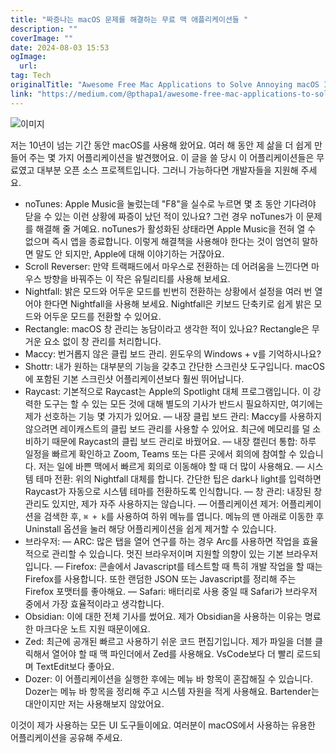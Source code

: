 ```yaml
---
title: "짜증나는 macOS 문제를 해결하는 무료 맥 애플리케이션들 "
description: ""
coverImage: ""
date: 2024-08-03 15:53
ogImage: 
  url: 
tag: Tech
originalTitle: "Awesome Free Mac Applications to Solve Annoying macOS Issues"
link: "https://medium.com/@pthapa1/awesome-free-mac-applications-to-solve-annoying-macos-issues-330849fcbd9f"
---
```





![이미지](/assets/img/AwesomeFreeMacApplicationstoSolveAnnoyingmacOSIssues_0.png)

저는 10년이 넘는 기간 동안 macOS를 사용해 왔어요. 여러 해 동안 제 삶을 더 쉽게 만들어 주는 몇 가지 어플리케이션을 발견했어요. 이 글을 쓸 당시 이 어플리케이션들은 무료였고 대부분 오픈 소스 프로젝트입니다. 그러니 가능하다면 개발자들을 지원해 주세요.

- noTunes: Apple Music을 눌렀는데 "F8"을 실수로 누르면 몇 초 동안 기다려야 닫을 수 있는 이런 상황에 짜증이 났던 적이 있나요? 그런 경우 noTunes가 이 문제를 해결해 줄 거예요. noTunes가 활성화된 상태라면 Apple Music을 전혀 열 수 없으며 즉시 앱을 종료합니다. 이렇게 해결책을 사용해야 한다는 것이 엄연히 말하면 말도 안 되지만, Apple에 대해 이야기하는 거잖아요.
- Scroll Reverser: 만약 트랙패드에서 마우스로 전환하는 데 어려움을 느낀다면 마우스 방향을 바꿔주는 이 작은 유틸리티를 사용해 보세요.
- Nightfall: 밝은 모드와 어두운 모드를 빈번히 전환하는 상황에서 설정을 여러 번 열어야 한다면 Nightfall을 사용해 보세요. Nightfall은 키보드 단축키로 쉽게 밝은 모드와 어두운 모드를 전환할 수 있어요.
- Rectangle: macOS 창 관리는 농담이라고 생각한 적이 있나요? Rectangle은 무거운 요소 없이 창 관리를 처리합니다.
- Maccy: 번거롭지 않은 클립 보드 관리. 윈도우의 Windows + v를 기억하시나요?
- Shottr: 내가 원하는 대부분의 기능을 갖추고 간단한 스크린샷 도구입니다. macOS에 포함된 기본 스크린샷 어플리케이션보다 훨씬 뛰어납니다.
- Raycast: 기본적으로 Raycast는 Apple의 Spotlight 대체 프로그램입니다. 이 강력한 도구는 할 수 있는 모든 것에 대해 별도의 기사가 반드시 필요하지만, 여기에는 제가 선호하는 기능 몇 가지가 있어요.
  — 내장 클립 보드 관리: Maccy를 사용하지 않으려면 레이캐스트의 클립 보드 관리를 사용할 수 있어요. 최근에 메모리를 덜 소비하기 때문에 Raycast의 클립 보드 관리로 바꿨어요.
  — 내장 캘린더 통합: 하루 일정을 빠르게 확인하고 Zoom, Teams 또는 다른 곳에서 회의에 참여할 수 있습니다. 저는 일에 바쁜 맥에서 빠르게 회의로 이동해야 할 때 더 많이 사용해요.
  — 시스템 테마 전환: 위의 Nightfall 대체를 합니다. 간단한 팁은 dark나 light를 입력하면 Raycast가 자동으로 시스템 테마를 전환하도록 인식합니다.
  — 창 관리: 내장된 창 관리도 있지만, 제가 자주 사용하지는 않습니다.
  — 어플리케이션 제거: 어플리케이션을 검색한 후, `⌘ + k`를 사용하여 하위 메뉴를 엽니다. 메뉴의 맨 아래로 이동한 후 Uninstall 옵션을 눌러 해당 어플리케이션을 쉽게 제거할 수 있습니다.
- 브라우저:
  — ARC: 많은 탭을 열어 연구를 하는 경우 Arc를 사용하면 작업을 효율적으로 관리할 수 있습니다. 멋진 브라우저이며 지원할 의향이 있는 기본 브라우저입니다.
  — Firefox: 콘솔에서 Javascript를 테스트할 때 특히 개발 작업을 할 때는 Firefox를 사용합니다. 또한 랜덤한 JSON 또는 Javascript를 정리해 주는 Firefox 포맷터를 좋아해요.
  — Safari: 배터리로 사용 중일 때 Safari가 브라우저 중에서 가장 효율적이라고 생각합니다.
- Obsidian: 이에 대한 전체 기사를 썼어요. 제가 Obsidian을 사용하는 이유는 명료한 마크다운 노트 지원 때문이에요.
- Zed: 최근에 공개된 빠르고 사용하기 쉬운 코드 편집기입니다. 제가 파일을 더블 클릭해서 열어야 할 때 맥 파인더에서 Zed를 사용해요. VsCode보다 더 빨리 로드되며 TextEdit보다 좋아요.
- Dozer: 이 어플리케이션을 실행한 후에는 메뉴 바 항목이 혼잡해질 수 있습니다. Dozer는 메뉴 바 항목을 정리해 주고 시스템 자원을 적게 사용해요. Bartender는 대안이지만 저는 사용해보지 않았어요.

이것이 제가 사용하는 모든 UI 도구들이에요. 여러분이 macOS에서 사용하는 유용한 어플리케이션을 공유해 주세요.